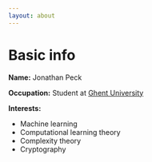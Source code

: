 ```yaml
---
layout: about
---
```


# Basic info

**Name:** Jonathan Peck

**Occupation:** Student at [Ghent University](http://www.ugent.be/)

**Interests:**

* Machine learning
* Computational learning theory
* Complexity theory
* Cryptography
